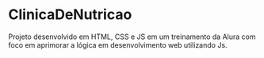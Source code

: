 # ClinicaDeNutricao
Projeto desenvolvido em HTML, CSS e JS em um treinamento da Alura com foco em aprimorar a lógica em desenvolvimento web utilizando Js.
